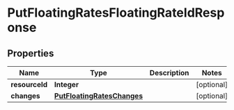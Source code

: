 
# PutFloatingRatesFloatingRateIdResponse

## Properties
Name | Type | Description | Notes
------------ | ------------- | ------------- | -------------
**resourceId** | **Integer** |  |  [optional]
**changes** | [**PutFloatingRatesChanges**](PutFloatingRatesChanges.md) |  |  [optional]



